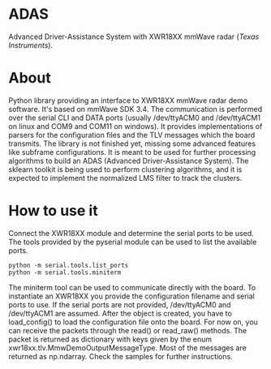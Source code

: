 # ADAS

Advanced Driver-Assistance System with XWR18XX mmWave radar (_Texas Instruments_).

# About

Python library providing an interface to XWR18XX mmWave radar demo software. It's based on mmWave SDK 3.4.
The communication is performed over the serial CLI and DATA ports (usually /dev/ttyACM0 and /dev/ttyACM1 on linux and COM9 and COM11 on windows).
It provides implementations of parsers for the configuration files and the TLV messages which the board transmits.
The library is not finished yet, missing some advanced features like subframe configurations.
It is meant to be used for further processing algorithms to build an ADAS (Advanced Driver-Assistance System).
The sklearn toolkit is being used to perform clustering algorithms, and it is expected to implement the normalized LMS filter to track the clusters.

# How to use it

Connect the XWR18XX module and determine the serial ports to be used. The tools provided by the pyserial module can be used to list the available ports.

```
python -m serial.tools.list_ports
python -m serial.tools.miniterm
```

The miniterm tool can be used to communicate directly with the board.
To instantiate an XWR18XX you provide the configuration filename and serial ports to use. If the serial ports are not provided, /dev/ttyACM0 and /dev/ttyACM1 are assumed.
After the object is created, you have to load_config() to load the configuration file onto the board. For now on, you can receive the packets through the read() or read_raw() methods.
The packet is returned as dictionary with keys given by the enum xwr18xx.tlv.MmwDemoOutputMessageType. Most of the messages are returned as np.ndarray. Check the samples for further instructions.
